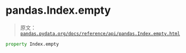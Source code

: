 # pandas.Index.empty

> 原文：[`pandas.pydata.org/docs/reference/api/pandas.Index.empty.html`](https://pandas.pydata.org/docs/reference/api/pandas.Index.empty.html)

```py
property Index.empty
```
